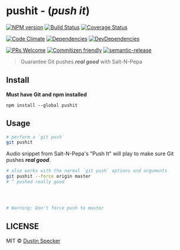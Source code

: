# pushit - (*push it*)
[![NPM version](https://badge.fury.io/js/pushit.svg)](https://badge.fury.io/js/pushit)
[![Build Status](https://travis-ci.org/dustinspecker/pushit.svg?branch=master)](https://travis-ci.org/dustinspecker/pushit)
[![Coverage Status](https://img.shields.io/coveralls/dustinspecker/pushit.svg)](https://coveralls.io/r/dustinspecker/pushit?branch=master)

[![Code Climate](https://codeclimate.com/github/dustinspecker/pushit/badges/gpa.svg)](https://codeclimate.com/github/dustinspecker/pushit)
[![Dependencies](https://david-dm.org/dustinspecker/pushit.svg)](https://david-dm.org/dustinspecker/pushit/#info=dependencies&view=table)
[![DevDependencies](https://david-dm.org/dustinspecker/pushit/dev-status.svg)](https://david-dm.org/dustinspecker/pushit/#info=devDependencies&view=table)

[![PRs Welcome](https://img.shields.io/badge/PRs-welcome-brightgreen.svg?style=flat-square)](http://makeapullrequest.com)
[![Commitizen friendly](https://img.shields.io/badge/commitizen-friendly-brightgreen.svg)](http://commitizen.github.io/cz-cli/)
[![semantic-release](https://img.shields.io/badge/%20%20%F0%9F%93%A6%F0%9F%9A%80-semantic--release-e10079.svg)](https://github.com/semantic-release/semantic-release)

> Guarantee Git pushes ***real good*** with Salt-N-Pepa

## Install
**Must have Git and npm installed**

```
npm install --global pushit
```

## Usage
```bash
# perform a `git push`
git pushit
```

Audio snippet from Salt-N-Pepa's "Push It" will play to make sure Git pushes ***real good***.

```bash
# also works with the normal `git push` options and arguments
git pushit --force origin master
# ^ pushed really good




# Warning: Don't force push to master
```

## LICENSE
MIT © [Dustin Specker](https://github.com/dustinspecker)
